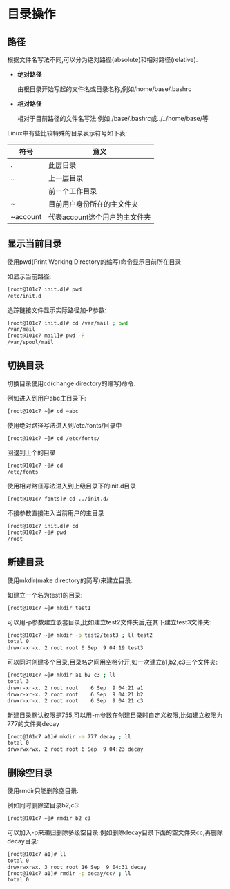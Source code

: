 # 目录操作

## 路径

根据文件名写法不同,可以分为绝对路径(absolute)和相对路径(relative).

- **绝对路径**

  由根目录开始写起的文件名或目录名称,例如/home/base/.bashrc

- **相对路径**

  相对于目前路径的文件名写法.例如./base/.bashrc或../../home/base/等

Linux中有些比较特殊的目录表示符号如下表:

| **符号** | **意义**                      |
| -------- | ----------------------------- |
| .        | 此层目录                      |
| ..       | 上一层目录                    |
|          | 前一个工作目录                |
| ~        | 目前用户身份所在的主文件夹    |
| ~account | 代表account这个用户的主文件夹 |



## 显示当前目录

使用pwd(Print Working Directory的缩写)命令显示目前所在目录

如显示当前路径:

```sh
[root@101c7 init.d]# pwd
/etc/init.d
```

追踪链接文件显示实际路径加-P参数:

```sh
[root@101c7 init.d]# cd /var/mail ; pwd
/var/mail
[root@101c7 mail]# pwd -P
/var/spool/mail
```



## 切换目录

切换目录使用cd(change directory的缩写)命令.

例如进入到用户abc主目录下:

```sh
[root@101c7 ~]# cd ~abc
```

使用绝对路径写法进入到/etc/fonts/目录中

```sh
[root@101c7 ~]# cd /etc/fonts/
```

回退到上个的目录

```sh
[root@101c7 ~]# cd -
/etc/fonts
```

使用相对路径写法进入到上级目录下的init.d目录

```sh
[root@101c7 fonts]# cd ../init.d/
```

不接参数直接进入当前用户的主目录

 ```sh
 [root@101c7 init.d]# cd
 [root@101c7 ~]# pwd
 /root
 ```



## 新建目录

使用mkdir(make directory的简写)来建立目录.

如建立一个名为test1的目录:

```sh
[root@101c7 ~]# mkdir test1
```

可以用-p参数建立嵌套目录,比如建立test2文件夹后,在其下建立test3文件夹:

```sh
[root@101c7 ~]# mkdir -p test2/test3 ; ll test2
total 0
drwxr-xr-x. 2 root root 6 Sep  9 04:19 test3
```

可以同时创建多个目录,目录名之间用空格分开,如一次建立a1,b2,c3三个文件夹:

```sh
[root@101c7 ~]# mkdir a1 b2 c3 ; ll
total 3
drwxr-xr-x. 2 root root    6 Sep  9 04:21 a1
drwxr-xr-x. 2 root root    6 Sep  9 04:21 b2
drwxr-xr-x. 2 root root    6 Sep  9 04:21 c3
```

新建目录默认权限是755,可以用-m参数在创建目录时自定义权限,比如建立权限为777的文件夹decay

```sh
[root@101c7 a1]# mkdir -m 777 decay ; ll
total 0
drwxrwxrwx. 2 root root 6 Sep  9 04:23 decay
```



## 删除空目录

使用rmdir只能删除空目录.

例如同时删除空目录b2,c3:

``` sh
[root@101c7 ~]# rmdir b2 c3
```

可以加入-p来递归删除多级空目录.例如删除decay目录下面的空文件夹cc,再删除decay目录:

```sh
[root@101c7 a1]# ll
total 0
drwxrwxrwx. 3 root root 16 Sep  9 04:31 decay
[root@101c7 a1]# rmdir -p decay/cc/ ; ll
total 0
```

